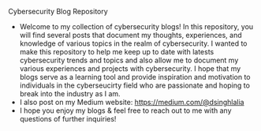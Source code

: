 Cybersecurity Blog Repository
- Welcome to my collection of cybersecurity blogs! In this repository, you will find several posts that document my thoughts, experiences, and knowledge of various topics in the realm of cybersecurity. I wanted to make this repository to help me keep up to date with latests cybersecurity trends and topics and also allow me to document my various experiences and projects with cybersecurity. I hope that my blogs serve as a learning tool and provide inspiration and motivation to individuals in the cyberseucirty field who are passionate and hoping to break into the industry as I am.
- I also post on my Medium website: https://medium.com/@dsinghlalia
- I hope you enjoy my blogs & feel free to reach out to me with any questions of further inquiries!  

